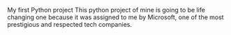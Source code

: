 My first Python project 
This python project of mine is going to be life changing one because it was assigned to me by Microsoft, one of the most prestigious and respected tech companies.
